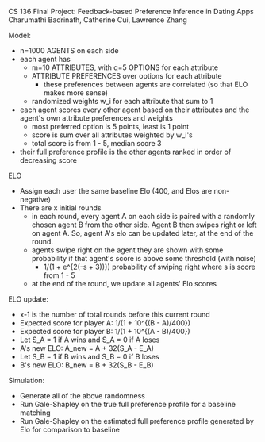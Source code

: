 CS 136 Final Project: Feedback-based Preference Inference in Dating Apps
Charumathi Badrinath, Catherine Cui, Lawrence Zhang

Model:
- n=1000 AGENTS on each side
- each agent has 
    - m=10 ATTRIBUTES, with q=5 OPTIONS for each attribute
    - ATTRIBUTE PREFERENCES over options for each attribute
        - these preferences between agents are correlated (so that ELO makes more sense)
    - randomized weights w_i for each attribute that sum to 1
- each agent scores every other agent based on their attributes and the agent's own attribute
  preferences and weights
    - most preferred option is 5 points, least is 1 point
    - score is sum over all attributes weighted by w_i's
    - total score is from 1 - 5, median score 3
- their full preference profile is the other agents ranked in order of decreasing score

ELO
- Assign each user the same baseline Elo (400, and Elos are non-negative)
- There are x initial rounds
    - in each round, every agent A on each side is paired with a randomly chosen agent B from the other side. Agent B then swipes right or left on agent A. So, agent A's elo can be updated later, at the end of the round.
    - agents swipe right on the agent they are shown with some probability if that agent's score is above some threshold (with noise)
        - 1/(1 + e^{2(-s + 3))}) probability of swiping right where s is score from 1 - 5
    - at the end of the round, we update all agents' Elo scores

ELO update:  
- x-1 is the number of total rounds before this current round
- Expected score for player A: 1/(1 + 10^{(B - A)/400})
- Expected score for player B: 1/(1 + 10^{(A - B)/400})
- Let S_A = 1 if A wins and S_A = 0 if A loses
- A's new ELO: A_new = A + 32(S_A - E_A)
- Let S_B = 1 if B wins and S_B = 0 if B loses
- B's new ELO: B_new = B + 32(S_B - E_B)

Simulation:
- Generate all of the above randomness
- Run Gale-Shapley on the true full preference profile for a baseline matching
- Run Gale-Shapley on the estimated full preference profile generated by Elo for comparison to baseline
